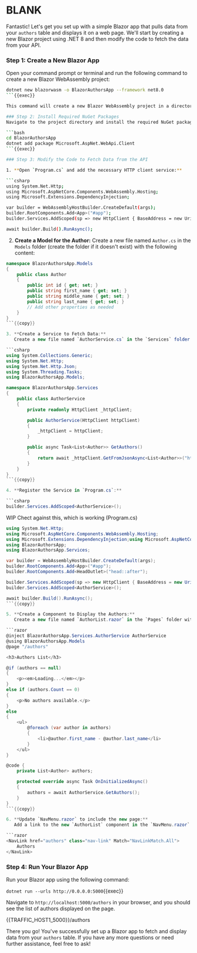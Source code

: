 # BLANK


Fantastic! Let's get you set up with a simple Blazor app that pulls data from your `authors` table and displays it on a web page. We'll start by creating a new Blazor project using .NET 8 and then modify the code to fetch the data from your API.

### Step 1: Create a New Blazor App
Open your command prompt or terminal and run the following command to create a new Blazor WebAssembly project:

```bash
dotnet new blazorwasm -o BlazorAuthorsApp --framework net8.0
```{{exec}}

This command will create a new Blazor WebAssembly project in a directory named `BlazorAuthorsApp` using .NET 8.

### Step 2: Install Required NuGet Packages
Navigate to the project directory and install the required NuGet package for making HTTP requests:

```bash
cd BlazorAuthorsApp
dotnet add package Microsoft.AspNet.WebApi.Client
```{{exec}}

### Step 3: Modify the Code to Fetch Data from the API

1. **Open `Program.cs` and add the necessary HTTP client service:**

```csharp
using System.Net.Http;
using Microsoft.AspNetCore.Components.WebAssembly.Hosting;
using Microsoft.Extensions.DependencyInjection;

var builder = WebAssemblyHostBuilder.CreateDefault(args);
builder.RootComponents.Add<App>("#app");
builder.Services.AddScoped(sp => new HttpClient { BaseAddress = new Uri(builder.HostEnvironment.BaseAddress) });

await builder.Build().RunAsync();
```

2. **Create a Model for the Author:**
   Create a new file named `Author.cs` in the `Models` folder (create the folder if it doesn't exist) with the following content:

```csharp
namespace BlazorAuthorsApp.Models
{
    public class Author
    {
        public int id { get; set; }
        public string first_name { get; set; }
        public string middle_name { get; set; }
        public string last_name { get; set; }
        // Add other properties as needed
    }
}
```{{copy}}

3. **Create a Service to Fetch Data:**
   Create a new file named `AuthorService.cs` in the `Services` folder (create the folder if it doesn't exist) with the following content:

```csharp
using System.Collections.Generic;
using System.Net.Http;
using System.Net.Http.Json;
using System.Threading.Tasks;
using BlazorAuthorsApp.Models;

namespace BlazorAuthorsApp.Services
{
    public class AuthorService
    {
        private readonly HttpClient _httpClient;

        public AuthorService(HttpClient httpClient)
        {
            _httpClient = httpClient;
        }

        public async Task<List<Author>> GetAuthors()
        {
            return await _httpClient.GetFromJsonAsync<List<Author>>("http://localhost:5000/api/Author");
        }
    }
}
```{{copy}}

4. **Register the Service in `Program.cs`:**

```csharp
builder.Services.AddScoped<AuthorService>();
```

WIP Chect against this, which is working (Program.cs)

```csharp
using System.Net.Http;
using Microsoft.AspNetCore.Components.WebAssembly.Hosting;
using Microsoft.Extensions.DependencyInjection;using Microsoft.AspNetCore.Components.Web;
using BlazorAuthorsApp;
using BlazorAuthorsApp.Services;

var builder = WebAssemblyHostBuilder.CreateDefault(args);
builder.RootComponents.Add<App>("#app");
builder.RootComponents.Add<HeadOutlet>("head::after");

builder.Services.AddScoped(sp => new HttpClient { BaseAddress = new Uri(builder.HostEnvironment.BaseAddress) });
builder.Services.AddScoped<AuthorService>();

await builder.Build().RunAsync();
```{{copy}}

5. **Create a Component to Display the Authors:**
   Create a new file named `AuthorList.razor` in the `Pages` folder with the following content:

```razor
@inject BlazorAuthorsApp.Services.AuthorService AuthorService 
@using BlazorAuthorsApp.Models
@page "/authors"

<h3>Authors List</h3>

@if (authors == null)
{
    <p><em>Loading...</em></p>
}
else if (authors.Count == 0)
{
    <p>No authors available.</p>
}
else
{
    <ul>
        @foreach (var author in authors)
        {
            <li>@author.first_name - @author.last_name</li>
        }
    </ul>
}

@code {
    private List<Author> authors;

    protected override async Task OnInitializedAsync()
    {
        authors = await AuthorService.GetAuthors();
    }
}
```{{copy}}

6. **Update `NavMenu.razor` to include the new page:**
   Add a link to the new `AuthorList` component in the `NavMenu.razor` file:

```razor
<NavLink href="authors" class="nav-link" Match="NavLinkMatch.All">
    Authors
</NavLink>
```

### Step 4: Run Your Blazor App
Run your Blazor app using the following command:


`dotnet run --urls http://0.0.0.0:5000`{{exec}}

Navigate to `http://localhost:5000/authors` in your browser, and you should see the list of authors displayed on the page.

{{TRAFFIC_HOST1_5000}}/authors

There you go! You've successfully set up a Blazor app to fetch and display data from your `authors` table. If you have any more questions or need further assistance, feel free to ask!
